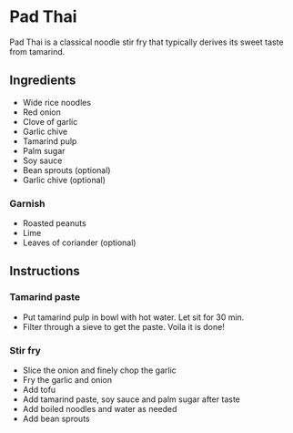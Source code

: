 # Pad Thai

Pad Thai is a classical noodle stir fry that typically derives its sweet taste
from tamarind.

## Ingredients

- Wide rice noodles
- Red onion
- Clove of garlic
- Garlic chive
- Tamarind pulp
- Palm sugar
- Soy sauce
- Bean sprouts (optional)
- Garlic chive (optional)

### Garnish

- Roasted peanuts
- Lime
- Leaves of coriander (optional)

## Instructions

### Tamarind paste

- Put tamarind pulp in bowl with hot water. Let sit for 30 min.
- Filter through a sieve to get the paste. Voila it is done!

### Stir fry

- Slice the onion and finely chop the garlic
- Fry the garlic and onion
- Add tofu
- Add tamarind paste, soy sauce and palm sugar after taste
- Add boiled noodles and water as needed
- Add bean sprouts
